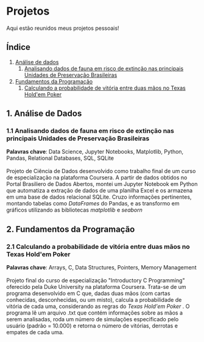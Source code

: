 # Projetos
Aqui estão reunidos meus projetos pessoais! 
## Índice

1. [Análise de dados](#data)     
    1. [Analisando dados de fauna em risco de extinção nas principais Unidades de Preservação Brasileiras](#fauna)
2. [Fundamentos da Programação](#fundamentos)
    1. [Calculando a probabilidade de vitória entre duas mãos no Texas Hold'em Poker](#poker)

<a name="data"></a>
## 1. Análise de Dados 

<a name="fauna"></a>
### 1.1 Analisando dados de fauna em risco de extinção nas principais Unidades de Preservação Brasileiras
**Palavras chave**: Data Science, Jupyter Notebooks, Matplotlib, Python, Pandas, Relational Databases, SQL, SQLite     
<br>
Projeto de Ciência de Dados desenvolvido como trabalho final de um curso de especialização na plataforma Coursera. A partir de dados obtidos no Portal Brasiliero de Dados Abertos, montei um Jupyter Notebook em Python que automatiza a extração de dados de uma planilha Excel e os armazena em uma base de dados relacional SQLite. Cruzo informações pertinentes, montando tabelas como _DataFrames_ do Pandas, e as transformo em gráficos utilizando as bibliotecas _matplotlib_ e _seaborn_

<a name="fundamentos"></a>
## 2. Fundamentos da Programação

<a name="poker"></a>
### 2.1 Calculando a probabilidade de vitória entre duas mãos no Texas Hold'em Poker        
**Palavras chave**: Arrays, C, Data Structures, Pointers, Memory Management     
<br>
Projeto final do curso de especialização "Introductory C Programming" oferecido pela Duke University na plataforma Coursera. Trata-se de um programa desenvolvido em C que, dadas duas mãos (com cartas conhecidas, desconhecidas, ou um misto), calcula a probabilidade de vitória de cada uma, considerando as regras do _Texas Hold'em Poker_ . O programa lê um arquivo .txt que contém informações sobre as mãos a serem analisadas, roda um número de simulações especificado pelo usuário (padrão = 10.000) e retorna o número de vitórias, derrotas e empates de cada uma. 
